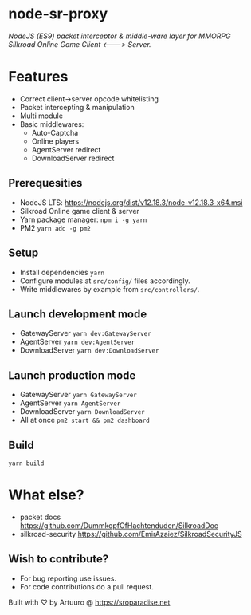# node-sr-proxy
_NodeJS (ES9) packet interceptor & middle-ware layer for MMORPG Silkroad Online Game Client <---> Server._

# Features
- Correct client->server opcode whitelisting
- Packet intercepting & manipulation
- Multi module
- Basic middlewares:
  - Auto-Captcha
  - Online players
  - AgentServer redirect
  - DownloadServer redirect

## Prerequesities
- NodeJS LTS: https://nodejs.org/dist/v12.18.3/node-v12.18.3-x64.msi
- Silkroad Online game client & server 
- Yarn package manager: `npm i -g yarn`
- PM2 `yarn add -g pm2`
## Setup
- Install dependencies `yarn`
- Configure modules at `src/config/` files accordingly.
- Write middlewares by example from `src/controllers/`.
## Launch development mode
- GatewayServer `yarn dev:GatewayServer`
- AgentServer `yarn dev:AgentServer`
- DownloadServer `yarn dev:DownloadServer`
## Launch production mode
- GatewayServer `yarn GatewayServer`
- AgentServer `yarn AgentServer`
- DownloadServer `yarn DownloadServer`
- All at once `pm2 start && pm2 dashboard`
## Build
`yarn build`
# What else?
- packet docs https://github.com/DummkopfOfHachtenduden/SilkroadDoc
- silkroad-security https://github.com/EmirAzaiez/SilkroadSecurityJS
## Wish to contribute?
- For bug reporting use issues.
- For code contributions do a pull request.

Built with ♡ by Artuuro @ https://sroparadise.net